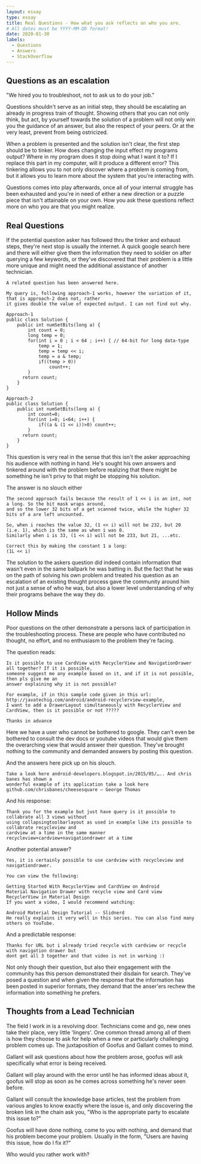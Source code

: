 ```yaml
---
layout: essay
type: essay
title: Real Questions - How what you ask reflects on who you are.
# All dates must be YYYY-MM-DD format!
date: 2020-01-30
labels:
  - Questions
  - Answers
  - StackOverflow
---
```


## Questions as an escalation

"We hired you to troubleshoot, not to ask us to do your job."

Questions shouldn't serve as an initial step, they should be escalating an already in progress train of thought. Showing others that you can not only think, but act, by yourself towards the solution of a problem will not only win you the guidance of an answer, but also the respect of your peers. Or at the very least, prevent from being ostricized.

When a problem is presented and the solution isn't clear, the first step should be to tinker. How does changing the input effect my programs output? Where in my program does it stop doing what I want it to? If I replace this part in my computer, will it produce a different error? This tinkering allows you to not only discover where a problem is coming from, but it allows you to learn more about the system that you're interacting with.

Questions comes into play afterwards, once all of your internal struggle has been exhausted and you're in need of either a new direction or a puzzle piece that isn't attainable on your own. How you ask these questions reflect more on who you are that you might realize.


## Real Questions

If the potential question asker has followed thru the tinker and exhaust steps, they're next stop is usually the internet. A quick google search here and there will either give them the information they need to soldier on after querying a few keywords, or they've discovered that their problem is a little more unique and might need the additional assistance of another technician.

```
A related question has been answered here.

My query is, following approach-1 works, however the variation of it, that is approach-2 does not, rather
it gives double the value of expected output. I can not find out why.

Approach-1
public class Solution {
    public int numSetBits(long a) {
        int count = 0;
        long temp = 0;
        for(int i = 0 ; i < 64 ; i++) { // 64-bit for long data-type
            temp = 1;
            temp = temp << i;
            temp = a & temp;
            if((temp > 0))
                count++;
        }
      return count;
    }
}

Approach-2
public class Solution {
    public int numSetBits(long a) {
        int count=0;
        for(int i=0; i<64; i++) {
            if((a & (1 << i))>0) count++;
        }
      return count;
    }
}
```

This question is very real in the sense that this isn't the asker approaching his audience with nothing in hand. He's sought his own answers and tinkered around with the problem before realizing that there might be something he isn't privy to that might be stopping his solution.

The answer is no slouch either

```
The second approach fails because the result of 1 << i is an int, not a long. So the bit mask wraps around, 
and so the lower 32 bits of a get scanned twice, while the higher 32 bits of a are left uncounted.

So, when i reaches the value 32, (1 << i) will not be 232, but 20 (i.e. 1), which is the same as when i was 0. 
Similarly when i is 33, (1 << i) will not be 233, but 21, ...etc.

Correct this by making the constant 1 a long:
(1L << i)
```

The solution to the askers question did indeed contain information that wasn't even in the same ballpark he was batting in. But the fact that he was on the path of solving his own problem and treated his question as an escalation of an existing thought process gave the community around him not just a sense of who he was, but also a lower level understanding of why their programs behave the way they do.


## Hollow Minds

Poor questions on the other demonstrate a persons lack of participation in the troubleshooting process. These are people who have contributed no thought, no effort, and no enthusiasm to the problem they're facing.

The question reads:

```
Is it possible to use CardView with RecyclerView and NavigationDrawer all together? If it is possible, 
someone suggest me any example based on it, and if it is not possible, then pls give me an 
answer explaining why it is not possible?

For example, if in this sample code given in this url: http://javatechig.com/android/android-recyclerview-example, 
I want to add a DrawerLayout simultaneously with RecyclerView and CardView, then is it possible or not ?????

Thanks in advance
```

Here we have a user who cannot be bothered to google. They can't even be bothered to consult the dev docs or youtube videos that would give them the overarching view that would answer their question. They've brought nothing to the community and demanded answers by posting this question.

And the answers here pick up on his slouch.

```
Take a look here android-developers.blogspot.in/2015/05/….. And chris banes has shown a 
wonderful example of its application take a look here github.com/chrisbanes/cheesesquare – George Thomas
```
And his response:
```
Thank you for the example but just have query is it possible to collabrate all 3 views without 
using collapsingtoolbarlayout as used in example like its possible to collabrate recycleview and
cardview at a time in the same manner recycleview+cardview+navigationdrawer at a time
```

Another potential answer?
```
Yes, it is certainly possible to use cardview with recycleview and navigationdrawer.

You can view the following:

Getting Started With RecyclerView and CardView on Android
Material Navigation Drawer with recycle view and Card view
RecyclerView in Material Design
If you want a video, I would recommend watching:

Android Material Design Tutorial -- Slidnerd
He really explains it very well in this series. You can also find many others on YouTube.
```
And a predictable response:
```
Thanks for URL but i already tried recycle with cardview or recycle with navigation drawer but 
dont get all 3 together and that video is not in working :)
```

Not only though their question, but also their engagement with the community has this person demonstrated their disdain for search. They've posed a question and when given the response that the information has been posted in superior formats, they demand that the anser'ers rechew the information into something he prefers.


## Thoughts from a Lead Technician

The field I work in is a revolving door. Technicians come and go, new ones take their place, very little 'lingers'. One common thread among all of them is how they choose to ask for help when a new or particularly challenging problem comes up. The juxtaposition of Goofus and Gallant comes to mind.



Gallant will ask questions about how the problem arose, goofus will ask specifically what error is being received.

Gallant will play around with the error until he has informed ideas about it, goofus will stop as soon as he comes across something he's never seen before.

Gallant will consult the knowledge base articles, test the problem from various angles to know exactly where the issue is, and only discovering the broken link in the chain ask you, "Who is the appropriate party to escalate this issue to?"

Goofus will have done nothing, come to you with nothing, and demand that his problem become your problem. Usually in the form, "Users are having this issue, how do I fix it?"



Who would you rather work with?

